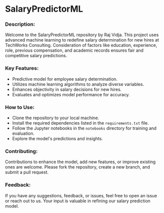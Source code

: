 # SalaryPredictorML
### Description:
Welcome to the SalaryPredictorML repository by Raj Vidja. This project uses advanced machine learning to redefine salary determination for new hires at TechWorks Consulting. Consideration of factors like education, experience, role, previous compensation, and academic records ensures fair and competitive salary predictions.
### Key Features:
- Predictive model for employee salary determination.
- Utilizes machine learning algorithms to analyze diverse variables.
- Enhances objectivity in salary decisions for new hires.
- Evaluates and optimizes model performance for accuracy.
### How to Use: 
- Clone the repository to your local machine.
- Install the required dependencies listed in the `requirements.txt` file.
- Follow the Jupyter notebooks in the `notebooks` directory for training and evaluation.
- Explore the model's predictions and insights.
### Contributing:
Contributions to enhance the model, add new features, or improve existing ones are welcome. Please fork the repository, create a new branch, and submit a pull request.
### Feedback:
If you have any suggestions, feedback, or issues, feel free to open an issue or reach out to us. Your input is valuable in refining our salary prediction model.
